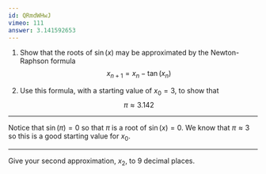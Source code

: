 ```yaml
---
id: QRmdWHwJ
vimeo: 111
answer: 3.141592653
---
```


 1. Show that the roots of $\sin(x)$ may be approximated by the Newton-Raphson formula
 $$
 x_{n+1} = x_n - \tan(x_n)
 $$

 1. Use this formula, with a starting value of $x_0 = 3,$ to show that
 $$
 \pi \approx 3.142
 $$

---

Notice that $\sin(\pi) = 0$ so that $\pi$ is a root of $\sin(x) = 0$. We know that $\pi \approx 3$ so this is a good starting value for $x_0$.

---

Give your second approximation, $x_2$, to $9$ decimal places.
